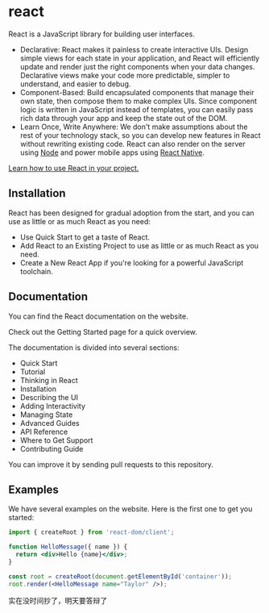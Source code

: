 # react

React is a JavaScript library for building user interfaces.
* Declarative: React makes it painless to create interactive UIs. Design simple views for each state in your application, and React will efficiently update and render just the right components when your data changes. Declarative views make your code more predictable, simpler to understand, and easier to debug.
* Component-Based: Build encapsulated components that manage their own state, then compose them to make complex UIs. Since component logic is written in JavaScript instead of templates, you can easily pass rich data through your app and keep the state out of the DOM.
* Learn Once, Write Anywhere: We don't make assumptions about the rest of your technology stack, so you can develop new features in React without rewriting existing code. React can also render on the server using [Node](https://nodejs.org/en) and power mobile apps using [React Native](https://reactnative.dev/).

[Learn how to use React in your project.](https://react.dev/learn)

## Installation
React has been designed for gradual adoption from the start, and you can use as little or as much React as you need:
* Use Quick Start to get a taste of React.
* Add React to an Existing Project to use as little or as much React as you need.
* Create a New React App if you're looking for a powerful JavaScript toolchain.

## Documentation

You can find the React documentation on the website.

Check out the Getting Started page for a quick overview.

The documentation is divided into several sections:

* Quick Start
* Tutorial
* Thinking in React
* Installation
* Describing the UI
* Adding Interactivity
* Managing State
* Advanced Guides
* API Reference
* Where to Get Support
* Contributing Guide

You can improve it by sending pull requests to this repository.

## Examples

We have several examples on the website. Here is the first one to get you started:
```jsx
import { createRoot } from 'react-dom/client';

function HelloMessage({ name }) {
  return <div>Hello {name}</div>;
}

const root = createRoot(document.getElementById('container'));
root.render(<HelloMessage name="Taylor" />);
```
实在没时间抄了，明天要答辩了
